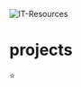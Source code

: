 ![IT-Resources](https://capsule-render.vercel.app/api?type=transparent&color=auto&height=230&section=header&text=Software-Engineering&fontSize=70&fontColor=d6ace6)

# projects
:star:

